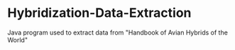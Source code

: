 # Hybridization-Data-Extraction
Java program used to extract data from "Handbook of Avian Hybrids of the World"

